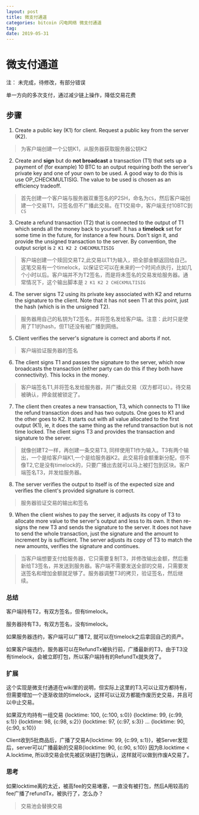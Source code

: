 ```yaml
---
layout: post
title: 微支付通道
categories: bitcoin 闪电网络 微支付通道
tag: 
date: 2019-05-31
---
```


# 微支付通道

注： 未完成，待修改，有部分错误

单一方向的多次支付，通过减少链上操作，降低交易花费

## 步骤

1. Create a public key (K1) for client. Request a public key from the server (K2).

> 为客户端创建一个公钥K1，从服务器获取服务器公钥K2

2. Create and **sign** but do **not broadcast** a transaction (T1) that sets up a payment of (for example) 10 BTC to an output requiring both the server's private key and one of your own to be used. A good way to do this is use OP_CHECKMULTISIG. The value to be used is chosen as an efficiency tradeoff.

> 首先创建一个客户端与服务器双重签名的P2SH，命名为`CS`，然后客户端创建一个交易T1，只签名但不广播此交易。在T1交易中，客户端支付10BTC到`CS`

3. Create a refund transaction (T2) that is connected to the output of T1 which sends all the money back to yourself. It has a **timelock** set for some time in the future, for instance a few hours. Don't sign it, and provide the unsigned transaction to the server. By convention, the output script is `2 K1 K2 2 CHECKMULTISIG`

> 客户端创建一个赎回交易T2,此交易以T1为输入，把全部金额返回给自己。这笔交易有一个timelock，以保证它可以在未来的一个时间点执行，比如几个小时以后。客户端并不为T2签名，而是将未签名的交易发给服务器。通常情况下，这个输出脚本是 `2 K1 K2 2 CHECKMULTISIG`

4. The server signs T2 using its private key associated with K2 and returns the signature to the client. Note that it has not seen T1 at this point, just the hash (which is in the unsigned T2).

> 服务器用自己的私钥为T2签名，并将签名发给客户端。注意：此时只是使用了T1的hash，但T1还没有被广播到网络。

5. Client verifies the server\'s signature is correct and aborts if not.

> 客户端验证服务器的签名

6. The client signs T1 and passes the signature to the server, which now broadcasts the transaction (either party can do this if they both have connectivity). This locks in the money.

> 客户端签名T1,并将签名发给服务器，并广播此交易（双方都可以）。待交易被确认，押金就被锁定了。

7. The client then creates a new transaction, T3, which connects to T1 like the refund transaction does and has two outputs. One goes to K1 and the other goes to K2. It starts out with all value allocated to the first output (K1), ie, it does the same thing as the refund transaction but is not time locked. The client signs T3 and provides the transaction and signature to the server.

> 就像创建T2一样，再创建一条交易T3, 同样使用T1作为输入。T3有两个输出，一个是给客户端K1,一个是给服务器K2。此交易将金额重新分配，但不像T2,它是没有timelock的，只要广播出去就可以马上被打包到区块。客户端签名T3，并发给服务器。

8. The server verifies the output to itself is of the expected size and verifies the client's provided signature is correct.

> 服务器验证交易的输出和签名

9. When the client wishes to pay the server, it adjusts its copy of T3 to allocate more value to the server's output and less to its own. It then re-signs the new T3 and sends the signature to the server. It does not have to send the whole transaction, just the signature and the amount to increment by is sufficient. The server adjusts its copy of T3 to match the new amounts, verifies the signature and continues.

> 当客户端想要支付给服务器，它只需要复制T3，并修改输出金额，然后重新给T3签名，并发送到服务器。客户端不需要发送全部的交易，只需要发送签名和增加金额就足够了。服务器调整T3的拷贝，验证签名，然后继续。

### 总结

客户端持有T2，有双方签名，但有timelock。

服务器持有T3，有双方签名，没有timelock。

如果服务器违约，客户端可以广播T2, 就可以在timelock之后拿回自己的资产。

如果客户端违约，服务器可以在RefundTx被执行前，广播最新的T3，由于T3没有timelock，会被立即打包，所以客户端持有的RefundTx就失效了。

### 扩展

这个实现是微支付通道在wiki里的说明，但实际上这里的T3,可以让双方都持有，但需要增加一个逐渐收敛的timelock，这样可以让双方都能作废历史交易，并且可以中止交易。

如果双方均持有一组交易
{locktime: 100, {c:100, s:0}}
{locktime: 99, {c:99, s:1}}
{locktime: 98, {c:98, s:2}}
{locktime: 97, {c:97, s:3}}
...
{locktime: 90, {c:90, s:10}}

Client收到5批商品后，广播了交易A{locktime: 99, {c:99, s:1}}，被Server发现后，server可以广播最新的交易B{locktime: 90, {c:90, s:10}}
因为B.locktime < A.locktime, 所以B交易会优先被区块链打包确认，这样就可以做到作废A交易了。

### 思考
如果locktime离的太近，被高fee的交易堵塞，一直没有被打包，然后A用较高的fee广播了refundTx，被执行了，怎么办？

> 交易池会替换交易